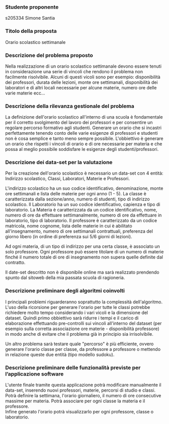 ﻿### Studente proponente

s205334 Simone Santia

### Titolo della proposta

Orario scolastico settimanale

### Descrizione del problema proposto

Nella realizzazione di un orario scolastico settimanale devono essere tenuti in considerazione una serie di vincoli che rendono il problema non facilmente risolvibile. Alcuni di questi vicoli sono per esempio: disponibilità dei professori, durata delle lezioni, monte ore settimanali, disponibilità dei laboratori e di altri locali necessarie per alcune materie, numero ore delle varie materie ecc... 

### Descrizione della rilevanza gestionale del problema

La definizione dell'orario scolastico all'interno di una scuola è fondamentale per il corretto svolgimento del lavoro dei professori e per consentire un regolare percorso formativo agli studenti. Generare un orario che si incastri perfettamente tenendo conto delle varie esigenze di professori e studenti non è cosa semplice e tanto meno sempre possibile. L'obbiettivo è generare un orario che rispetti i vincoli di orario e di ore necessarie per materia e che possa al meglio possibile soddisfare le esigenze degli studenti/professori.

### Descrizione dei data-set per la valutazione	

Per la creazione dell'orario scolastico è necessario un data-set con 4 entità: Indirizzo scolastico, Classi, Laboratori, Materie e Professori. 

L'indirizzo scolastico ha un suo codice identificativo, denominazione, monte ore settimanali e lista delle materie per ogni anno (1 - 5).
La classe è caratterizzata dalla sezione/anno, numero di studenti, tipo di indirizzo scolastico.
Il Laboratorio ha un suo codice identificativo, capienza e tipo di laboratorio.
La Materia è caratterizzata da un codice identificativo, nome, numero di ore da effettuare settimanalmente, numero di ore da effettuare in laboratorio, tipo di laboratorio.
Il professore è caratterizzato da un codice matricola, nome cognome, lista delle materie in cui è abilitato all'insegnamento, numero di ore settimanali contrattuali, preferenza del giorno libero (in ordine di preferenza sui 5/6 giorni di lezioni).

Ad ogni materia, di un tipo di indirizzo per una certa classe, è associato un solo professore. Ogni professore può essere titolare di un numero di materie finché il numero totale di ore di insegnamento non supera quelle definite dal contratto.

Il date-set descritto non è disponibile online ma sarà realizzato prendendo spunto dal sitoweb della mia passata scuola di ragioneria.


### Descrizione preliminare degli algoritmi coinvolti	

I principali problemi riguarderanno soprattutto la complessità dell'algoritmo. L'uso della ricorsione per generare l'orario per tutte le classi potrebbe richiedere molto tempo considerando i vari vicoli e la dimensione del dataset. Quindi primo obbiettivo sarà ridurre i tempi e il carico di elaborazione effettuando pre-controlli sui vincoli all'interno del dataset (per esempio sulla corretta associazione ore materie - disponibilità professore) in modo anche di evitare che il problema già in principio sia irrisolvibile.

Un altro problema sarà testare quale "percorso" è più efficiente, ovvero generare l'orario classe per classe, da professore a professore o mettendo in relazione queste due entità (tipo modello sudoku).

### Descrizione preliminare delle funzionalità previste per l’applicazione software	

L'utente finale tramite questa applicazione potrà modificare manualmente il data-set, inserendo nuovi professori, materie, percorsi di studio e classi. Potrà definire la settimana, l'orario giornaliero, il numero di ore consecutive massime per materia. Potrà associare per ogni classe la materia e il professore.  
Infine generato l'orario potrà visualizzarlo per ogni professore, classe o laboratorio.
